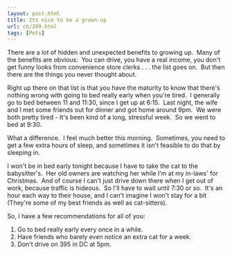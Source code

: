 ```yaml
---
layout: post.html
title: Its nice to be a grown-up
url: ch/299.html
tags: [Pets]
---
```

There are a lot of hidden and unexpected benefits to growing up.  Many of the benefits are obvious:  You can drive, you have a real income, you don't get funny looks from convenience store clerks . . . the list goes on.  But then there are the things you never thought about.

Right up there on that list is that you have the maturity to know that there's nothing wrong with going to bed really early when you're tired.  I generally go to bed between 11 and 11:30, since I get up at 6:15.  Last night, the wife and I met some friends out for dinner and got home around 9pm.  We were both pretty tired - It's been kind of a long, stressful week.  So we went to bed at 9:30.

What a difference.  I feel much better this morning.  Sometimes, you need to get a few extra hours of sleep, and sometimes it isn't feasible to do that by sleeping in.

I won't be in bed early tonight because I have to take the cat to the babysitter's.  Her old owners are watching her while I'm at my in-laws' for Christmas.  And of course I can't just drive down there when I get out of work, because traffic is hideous.  So I'll have to wait until 7:30 or so.  It's an hour each way to their house, and I can't imagine I won't stay for a bit (They're some of my best friends as well as cat-sitters).

So, I have a few recommendations for all of you: 

  1. Go to bed really early every once in a while.
  2. Have friends who barely even notice an extra cat for a week.
  3. Don't drive on 395 in DC at 5pm.
